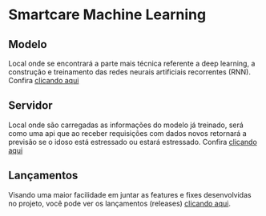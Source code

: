 # Smartcare Machine Learning
## Modelo
Local onde se encontrará a parte mais técnica referente a deep learning, a construção e treinamento das redes neurais artificiais recorrentes (RNN). Confira [clicando aqui](https://github.com/Unilasalle-SmartCare/smartcare-machinelearning/tree/master/modelo)

## Servidor
Local onde são carregadas as informações do modelo já treinado, será como uma api que ao receber requisições com dados novos retornará a previsão se o idoso está estressado ou estará estressado. Confira [clicando aqui](https://github.com/Unilasalle-SmartCare/smartcare-machinelearning/tree/master/server)

## Lançamentos
Visando uma maior facilidade em juntar as features e fixes desenvolvidas no projeto, você pode ver os lançamentos (releases)  [clicando aqui](https://github.com/Unilasalle-SmartCare/smartcare-machinelearning/releases).


